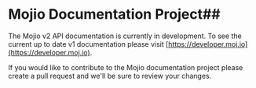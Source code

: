 # Mojio Documentation Project##

The Mojio v2 API documentation is currently in development. To see the current up to date v1 documentation please visit [https://developer.moj.io](https://developer.moj.io).

If you would like to contribute to the Mojio documentation project please create a pull request and we'll be sure to review your changes. 

